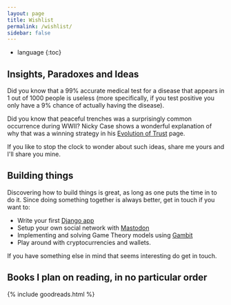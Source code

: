 ```yaml
---
layout: page
title: Wishlist
permalink: /wishlist/
sidebar: false
---
```


* language
{:toc}

## Insights, Paradoxes and Ideas

Did you know that a 99% accurate medical test for a disease that appears in 1 out of 1000 people is useless (more specifically, if you test positive you only have a 9% chance of actually having the disease).

Did you know that peaceful trenches was a surprisingly common occurrence during WWII? Nicky Case shows a wonderful explanation of why that was a winning strategy in his [Evolution of Trust](http://ncase.me/trust/) page.

If you like to stop the clock to wonder about such ideas, share me yours and I'll share you mine.

## Building things

Discovering how to build things is great, as long as one puts the time in to do it. Since doing something together is always better, get in touch if you want to:

* Write your first [Django app](https://docs.djangoproject.com/en/2.0/intro/)
* Setup your own social network with [Mastodon](https://joinmastodon.org/)
* Implementing and solving Game Theory models using [Gambit](http://gambit.sourceforge.net/)
* Play around with cryptocurrencies and wallets.

If you have something else in mind that seems interesting do get in touch.

## Books I plan on reading, in no particular order

<!--
I've compiled this list using [goodreads](https://www.goodreads.com/{{ site.author.goodreads }}).
-->

{% include goodreads.html %}

